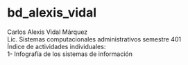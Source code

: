 # bd_alexis_vidal
Carlos Alexis Vidal Márquez <br />
Lic. Sistemas computacionales administrativos semestre 401 <br />
Índice de actividades individuales: <br />
1- Infografía de los sistemas de información <br />  

